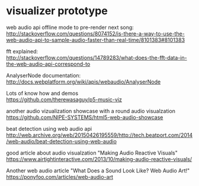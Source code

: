 # visualizer prototype

web audio api offline mode to pre-render next song:  
http://stackoverflow.com/questions/8074152/is-there-a-way-to-use-the-web-audio-api-to-sample-audio-faster-than-real-time/8101383#8101383  

fft explained:  
http://stackoverflow.com/questions/14789283/what-does-the-fft-data-in-the-web-audio-api-correspond-to  

AnalyserNode documentation:  
http://docs.webplatform.org/wiki/apis/webaudio/AnalyserNode  

Lots of know how and demos  
https://github.com/therewasaguy/p5-music-viz  

another audio vizualization showcase with a round audio visualzation  
https://github.com/NIPE-SYSTEMS/html5-web-audio-showcase  

beat detection using web audio api  
http://web.archive.org/web/20150426195559/http://tech.beatport.com/2014/web-audio/beat-detection-using-web-audio  

good article about audio visualzation "Making Audio Reactive Visuals"  
https://www.airtightinteractive.com/2013/10/making-audio-reactive-visuals/  

Another web audio article "What Does a Sound Look Like? Web Audio Art!"  
https://ponyfoo.com/articles/web-audio-art  